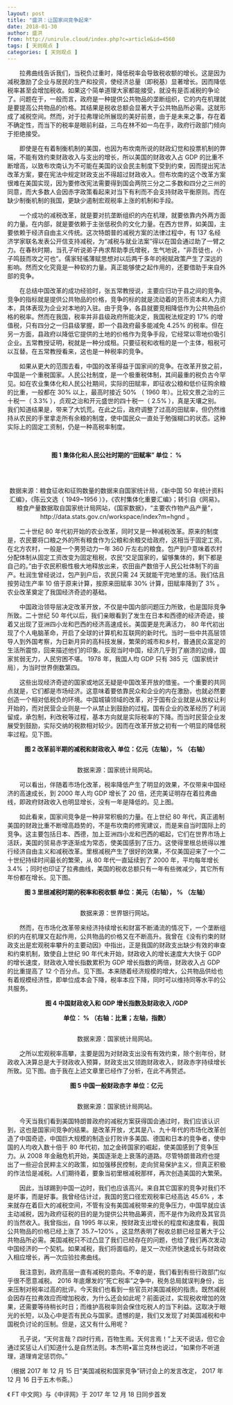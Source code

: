 ```yaml
---
layout: post
title: "盛洪：让国家间竞争起来"
date: 2018-01-30
author: 盛洪
from: http://unirule.cloud/index.php?c=article&id=4560
tags: [ 天则观点 ]
categories: [ 天则观点 ]
---
```


<div class="article">
 <div class="body-text">
  <p class="MsoNormal">
   <span>
   </span>
  </p>
  <p class="MsoNormal" style="text-indent:21.0pt;">
   拉弗曲线告诉我们，当税负过重时，降低税率会导致税收额的增长。这是因为减税激励了企业与居民的生产和投资，使经济总量（即税基）显著增长。因而降低税率甚至会增加税收。如果这个简单道理大家都能接受，就没有是否减税的争论了。问题在于，一般而言，政府是一种提供公共物品的垄断组织，它的内在机理就是要提高公共物品的价格。其结果是税收总额会显著大于公共物品所必需。这就形成了减税空间。然而，对于拉弗理论所展现的美好前景，由于是未来之事，存在着不确定性，而当下的税率是眼前利益，三鸟在林不如一鸟在手，政府行政部门倾向于拒绝接受。
   <span>
   </span>
  </p>
  <p class="MsoNormal" style="text-indent:21.0pt;">
   <span>
   </span>
  </p>
  <p class="MsoNormal">
   <span>
   </span>
  </p>
  <p class="MsoNormal" style="text-indent:21.0pt;">
   即使是在有着制衡机制的美国，也因为布坎南所说的财政幻觉和投票机制的弊端，不能有效约束财政收入与支出的增长，所以美国的财政收入占
   <span>
    GDP
   </span>
   的比重不断增高，以致布坎南认为不可能在美国的议会民主制度下受到约束，因而提出宪法改革方案，要在宪法中规定财政支出不得超过财政收入。但布坎南的这个改革方案很难在美国实现，因为要修改宪法需要得到国会两院三分之二多数和四分之三州的同意，而大多数人会因赤字政策看起来对当下有利而不会支持财政平衡原则。而在缺少制衡机制的我国，更缺少遏制宏观税率上涨的机制和手段。
   <span>
   </span>
  </p>
  <p class="MsoNormal">
   <span>
   </span>
  </p>
  <p class="MsoNormal" style="text-indent:21.0pt;">
   一个成功的减税改革，就是要对抗垄断组织的内在机理，就要依靠内外两方面的力量。在内部，就是要依赖于主张低税负的文化力量。在西方世界，如美国，主要依赖于经济自由主义传统。这次特朗普的减税方案的法律过程中，有
   <span>
    137
   </span>
   名经济学家联名发表公开信支持减税，为“减税与就业法案”得以在国会通过助了一臂之力。在春秋时期，当孔子听说弟子冉求帮助季氏增税，生气地说，“非吾徒也，小子鸣鼓而攻之可也”。儒家轻徭薄赋思想对以后两千多年的税赋政策产生了深远的影响。然而文化究竟是一种软的力量。真正能够使之起作用的，还要借助于来自外部的竞争。
   <span>
   </span>
  </p>
  <p class="MsoNormal">
   <span>
   </span>
  </p>
  <p class="MsoNormal" style="text-indent:21.0pt;">
   在总结中国改革的成功经验时，张五常教授说，主要应归功于县之间的竞争。竞争的指标就是提供公共物品的价格，竞争的标的就是流动着的货币资本和人力资本，具体表现为企业对本地的入驻。由于竞争，各县就要竞相降低作为公共物品价格的税率。然而在我国，税率并非县级政府所能决定，我国税法规定的
   <span>
    17%
   </span>
   的增值税，只有四分之一归县级掌握，即一个县政府最多能减免
   <span>
    4.25%
   </span>
   的税率。但在另一方面，县政府以降低它提供的土地的价格作为竞争手段，它经常以零地价吸引企业。五常教授证明，税就是一种分成租。只要征税和收租的是一个主体，租税可以互替。在五常教授看来，这也是一种税率的竞争。
   <span>
   </span>
  </p>
  <p class="MsoNormal">
   <span>
   </span>
  </p>
  <p class="MsoNormal" style="text-indent:21.0pt;">
   如果从更大的范围去看，中国的改革得益于国家间的竞争。在改革开放之前，中国是一个重税国家。人民公社制度，是一个极重税体制，其间最重的税负古今罕见。如在农业集体化和人民公社期间，实际的田赋率，即征收公粮和低价征购余粮的比重，一般都在
   <span>
    30%
   </span>
   以上，最高时接近
   <span>
    50%
   </span>
   （
   <span>
    1960
   </span>
   年）。比较文景之治的三十税一（
   <span>
    3.3%
   </span>
   ），贞观之治和开元盛世的四十税一（
   <span>
    2.5%
   </span>
   ），真是天壤之别。我们知道结果是，带来了大饥荒。在此之后，政府调整了过高的田赋率，但仍然维持从农民的手里拿走所有余粮的制度，使中国民众一直处于勉强糊口的状态。这种实际上的固定工资制，仍是一种高税率制度。
   <span>
   </span>
  </p>
  <p class="MsoNormal">
   <span>
   </span>
  </p>
  <p class="MsoNormal">
   <br/>
  </p>
  <div style="text-align:center;">
   <strong>
    图
   </strong>
   <strong>
    1
   </strong>
   <strong>
    集体化和人民公社时期的“田赋率”
   </strong>
   <strong>
   </strong>
   <strong>
    单位：
   </strong>
   <strong>
    %
   </strong>
  </div>
  <span>
   <div style="text-align:center;">
    <b>
     <br/>
    </b>
   </div>
   <strong>
    <div style="text-align:center;">
     <strong>
      <img alt="" src="/uploads/2018/01/301857254789.jpg"/>
     </strong>
    </div>
   </strong>
  </span>
  <p>
   <br/>
  </p>
  <p class="MsoNormal" style="text-align:center;">
   <span>
   </span>
   数据来源：粮食征收和征购数量的数据来自国家统计局，《新中国
   <span>
    50
   </span>
   年统计资料汇编》，《陈云文选（
   <span>
    1949~1956
   </span>
   ）》，《农村集体化重要汇编》；转引自《网易》。粮食产量数据取自国家统计局网站，《国家数据》，“主要农作物产品产量”，
   <span>
    http://data.stats.gov.cn/workspace/index?m=hgnd
   </span>
   。
   <span>
   </span>
  </p>
  <p class="MsoNormal">
   <span>
   </span>
  </p>
  <p class="MsoNormal" style="text-indent:21.0pt;">
   二十世纪
   <span>
    80
   </span>
   年代初开始的农业改革，同时又是一种减税改革。原来的制度是，农民要将口粮之外的所有粮食作为公粮和余粮交给政府，这相当于固定工资。在北方农村，一般是一个男劳动力一年
   <span>
    360
   </span>
   斤左右的粮食。包产到户意味着农村分配体制从固定工资改变为固定租税，农民“交足国家的，留够集体的，剩下都是自己的。”由于农民积极性极大地释放出来，农田亩产数倍于人民公社体制下的亩产。杜润生曾经说过，包产到户后，农民只需
   <span>
    24
   </span>
   天就能干完地里的活。我们估且按劳动生产率
   <span>
    10
   </span>
   倍于原来计算，按原来田赋率
   <span>
    30%
   </span>
   计算，田赋率降到了
   <span>
    3%
   </span>
   。农业改革奠定了我国经济奇迹的基础。
   <span>
   </span>
  </p>
  <p class="MsoNormal">
   <span>
   </span>
  </p>
  <p class="MsoNormal" style="text-indent:21.0pt;">
   中国政治领导层决定改革开放，不仅是中国内部问题压力所致，也是国际竞争所致。二十世纪
   <span>
    50
   </span>
   年代以后，我们亲眼看到了发生在日本和西德的经济奇迹，接着又出现了亚洲四小龙和巴西的经济高速成长。美国更是充满活力，
   <span>
    80
   </span>
   年代初出现了个人电脑革命，开启了全球的计算机和互联网的新时代。当时一些中共高层领导人到外国考察，为日新月异的高科技发展，繁荣的城市和乡村，普通民众富足的生活所震惊，回来描述他们的印象。反观当时中国，经济几乎到了崩溃的边缘，国家贫弱无力，人民穷困不堪。
   <span>
    1978
   </span>
   年，我国人均
   <span>
    GDP
   </span>
   只有
   <span>
    385
   </span>
   元（国家统计局），为当时世界倒数第四。
   <span>
   </span>
  </p>
  <p class="MsoNormal">
   <span>
   </span>
  </p>
  <p class="MsoNormal" style="text-indent:21.0pt;">
   这些出现经济奇迹的国家或地区无疑是中国改革开放的借鉴。一个重要的共同点就是，它们都是市场经济。这意味着要依靠民众和企业的内在激励，也就必然要创造一个相对低税负的环境。中国城镇领域的改革，对于国有企业就是从放权让利开始的，而对民营企业则是一个从禁止到鼓励的过程。国有企业的改革经历了利润留成，承包制，利改税等过程，基本方向就是实际税率的下降。而当时民营企业发展受到鼓励，实际交纳的税款相对较少。因而在改革开放之初有一个明显的降低税率过程。见下图。
   <span>
   </span>
  </p>
  <p class="MsoNormal">
   <span>
   </span>
  </p>
  <p class="MsoNormal" style="text-align:center;">
   <strong>
    图
   </strong>
   <span>
    <strong>
     2
    </strong>
   </span>
   <strong>
    改革前半期的减税和财政收入
   </strong>
   <span>
    <strong>
    </strong>
   </span>
   <strong>
    单位：亿元（左轴），
   </strong>
   <span>
    <strong>
     %
    </strong>
   </span>
   <strong>
    （右轴）
   </strong>
   <span>
   </span>
  </p>
  <p class="MsoNormal" style="text-align:center;">
   <span>
    <img alt="" src="/uploads/2018/01/301859477741.jpg"/>
   </span>
  </p>
  <p class="MsoNormal" style="text-align:center;">
   数据来源：国家统计局网站。
   <span>
   </span>
  </p>
  <p class="MsoNormal">
   <span>
   </span>
  </p>
  <p class="MsoNormal" style="text-indent:21.0pt;">
   可以看出，伴随着市场化改革，税率降低产生了明显的效果，不仅带来中国经济的高速成长，到
   <span>
    2000
   </span>
   年人均
   <span>
    GDP
   </span>
   增长了
   <span>
    20
   </span>
   倍，还完美证明存在着拉弗曲线，即政府财政收入也明显增长，没有一年是降低的。见上图。
   <span>
   </span>
  </p>
  <p class="MsoNormal">
   <span>
   </span>
  </p>
  <p class="MsoNormal" style="text-indent:21.0pt;">
   如此看来，国家间竞争是一种非常积极的力量。在上世纪
   <span>
    80
   </span>
   年代，真正遏制美国的财政比重不断增高趋势的，不是布坎南的修宪建议，而是来自当时国际上的竞争。这主要包括日本、西德，加上亚洲四小龙和巴西的崛起，它们在世界市场上活跃，美国的贸易赤字逐渐成为常态，使美国感到了压力。这使得里根总统得以推行经济自由主义和减税改革。里根减税产生了很好的效果，不仅美国迎来了一个二十世纪持续时间最长的繁荣，从
   <span>
    80
   </span>
   年代一直延续到了
   <span>
    2000
   </span>
   年，平均每年增长
   <span>
    3.4%
   </span>
   ；同时也印证了拉弗曲线，美国的税收总额只有一年有些微减少，其它所有年份都在增长。见下图。
   <span>
   </span>
  </p>
  <p class="MsoNormal">
   <span>
   </span>
  </p>
  <p class="MsoNormal" style="text-align:center;">
   <strong>
    图
   </strong>
   <span>
    <strong>
     3
    </strong>
   </span>
   <strong>
    里根减税时期的税率和税收额
   </strong>
   <span>
    <strong>
    </strong>
   </span>
   <strong>
    单位：美元（右轴），
   </strong>
   <span>
    <strong>
     %
    </strong>
   </span>
   <strong>
    （左轴）
   </strong>
   <span>
   </span>
  </p>
  <p class="MsoNormal" style="text-align:center;">
   <span>
    <img alt="" src="/uploads/2018/01/301902198211.jpg"/>
   </span>
  </p>
  <p class="MsoNormal" style="text-align:center;">
   数据来源：世界银行网站。
   <span>
   </span>
  </p>
  <p class="MsoNormal">
   <span>
   </span>
  </p>
  <p class="MsoNormal" style="text-indent:21.0pt;">
   然而，在市场化改革带来经济持续增长和财富不断涌流的情况下，一个垄断组织的内在机理又在起作用，公共物品的价格又在不断高升。我曾在《没有约束的财政支出是宏观税率攀升的主要动因》中指出，正是我国的财政支出缺少有效的审查和约束机制，致使自上世纪
   <span>
    90
   </span>
   年代未开始，财政收入的增长速度大大快于
   <span>
    GDP
   </span>
   的增长速度，财政收入增长指数累积为
   <span>
    GDP
   </span>
   增长指数的两倍，财政收入占
   <span>
    GDP
   </span>
   的比重提高了
   <span>
    12
   </span>
   个百分点。见下图。本来随着经济规模的增大，公共物品供给也有着规模经济性，即单位成本会下降，税率本应下降，同时可以维持同等水平的公共服务。
   <span>
   </span>
  </p>
  <p class="MsoNormal">
   <span>
   </span>
  </p>
  <p class="MsoNormal" style="text-align:center;">
   <strong>
    图
   </strong>
   <span>
    <strong>
     4
    </strong>
   </span>
   <strong>
    中国财政收入和
   </strong>
   <span>
    <strong>
     GDP
    </strong>
   </span>
   <strong>
    增长指数及财政收入
   </strong>
   <span>
    <strong>
     /GDP
    </strong>
   </span>
  </p>
  <p class="MsoNormal" style="text-align:center;">
   <strong>
    单位：
   </strong>
   <span>
    <strong>
     %
    </strong>
   </span>
   <strong>
    （右轴：比重；左轴，指数）
   </strong>
   <span>
   </span>
  </p>
  <p class="MsoNormal" style="text-align:center;">
   <span>
    <img alt="" src="/uploads/2018/01/301902533337.jpg"/>
   </span>
  </p>
  <p class="MsoNormal" style="text-align:center;">
   数据来源：国家统计局网站。
   <span>
   </span>
  </p>
  <p class="MsoNormal">
   <span>
   </span>
  </p>
  <p class="MsoNormal" style="text-indent:21.0pt;">
   之所以宏观税率高攀，主要是因为对财政支出没有有效约束，除个别年份，财政收入决算总是大于财政收入预算，财政支出又领跑财政收入，财政赤字持续增长所致。见下图。由于我在上述文章里已经作了分析，在此不再赘述。
   <span>
   </span>
  </p>
  <p class="MsoNormal">
   <span>
   </span>
  </p>
  <p class="MsoNormal" style="text-align:center;">
   <strong>
    图
   </strong>
   <span>
    <strong>
     5
    </strong>
   </span>
   <strong>
    中国一般财政赤字
   </strong>
   <span>
    <strong>
    </strong>
   </span>
   <strong>
    单位：亿元
   </strong>
   <span>
   </span>
  </p>
  <p class="MsoNormal" style="text-align:center;">
   <span>
    <img alt="" src="/uploads/2018/01/301903159482.jpg"/>
   </span>
  </p>
  <p class="MsoNormal" style="text-align:center;">
   数据来源：国家统计局网站。
   <span>
   </span>
  </p>
  <p class="MsoNormal">
   <span>
   </span>
  </p>
  <p class="MsoNormal" style="text-indent:21.0pt;">
   今天当我们看到美国特朗普政府的减税方案获得国会通过时，我们应该认识到，这也是国家间竞争的结果。是改革开放，尤其是八、九十年代的市场化改革创造了中国奇迹，中国巨大规模的制造业打败许多美国、德国和日本的竞争者，使中国的人均收入数十倍于
   <span>
    80
   </span>
   年代初，加之金砖国家的崛起，使美国感到了竞争压力。从
   <span>
    2008
   </span>
   年金融危机开始，美国逐渐走上衰落的道路。尽管特朗普政府也提出了一些迎合民粹主义的政策，如加强移民控制，走向贸易保护主义，但真正积极的作法恰是减税。人们期待着，要象当初里根减税那样，再次创造美国的大繁荣。
   <span>
   </span>
  </p>
  <p class="MsoNormal">
   <span>
   </span>
  </p>
  <p class="MsoNormal" style="text-indent:21.0pt;">
   因此，当球踢到中国一边时，我们也应该高兴。来自其它国家的竞争对我们不是坏事，而是好事。我曾经估计过，我国的宽口径宏观税率已经高达
   <span>
    45.6%
   </span>
   ，本来就存在着巨大的减税空间，不管有没有美国减税带来的竞争压力，中国早就应该主动减税，因为政府征税的目的是为提供公共物品筹资，而不是作为政府及其官员的当然收入。我曾指出，自
   <span>
    1995
   </span>
   年以来，按财政支出增长的程度和速度看，我国公共物品的价格已经上涨了
   <span>
    35.7~120%
   </span>
   。这显然表明了税收总额已经显著大于公共物品所必需。美国减税只不过凸显了我们已经存在的问题，也给了我们再次发动中国经济的一个契机。如果减税，我们将面临的，是又一次经济快速成长与财政收入相应增长，再一次应验拉弗曲线。
   <span>
   </span>
  </p>
  <p class="MsoNormal">
   <span>
   </span>
  </p>
  <p class="MsoNormal" style="text-indent:21.0pt;">
   我注意到，政府高层一直有减税的意向。不幸的是，我们看到有些行政部门似乎很不愿意减税。
   <span>
    2016
   </span>
   年底爆发的“死亡税率”之争中，税务总局就误判身份，出来压制对税率过高的批评。今天我们也看到一些官员对美国减税的指责。既然减税会因存在拉弗效应而增加税收，为什么还会如此呢？前面说过，实现税收增加的效果，还需要等待稍长时日；而维护高税率则会保住吃税人的当下利益。这取决于眼光的长短，以及心中是否有民众与国家。遗憾的是，我们又发现了对美国减税和中国税负讨论的压制。但是，这又有什么用呢？
   <span>
   </span>
  </p>
  <p class="MsoNormal">
   <span>
   </span>
  </p>
  <p class="MsoNormal" style="text-indent:21.0pt;">
   孔子说，“天何言哉？四时行焉，百物生焉。天何言焉！”上天不说话，但它会通过奖惩让人们知道什么是自然法则。本杰明•富兰克林也说过，“如果你不听道理，道理肯定惩罚你。”
   <span>
   </span>
  </p>
  <p class="MsoNormal">
   <span>
   </span>
  </p>
  <p class="MsoNormal">
   （根据
   <span>
    2017
   </span>
   年
   <span>
    12
   </span>
   月
   <span>
    15
   </span>
   日“美国减税和国家竞争”研讨会上的发言改定，
   <span>
    2017
   </span>
   年
   <span>
    12
   </span>
   月
   <span>
    16
   </span>
   日于五木书斋。）
   <span>
   </span>
  </p>
  <p class="MsoNormal">
   <span>
   </span>
  </p>
  <p class="MsoNormal">
   <span>
   </span>
  </p>
  <p class="MsoNormal">
   《
   <span>
    FT
   </span>
   中文网》与《中评网》于
   <span>
    2017
   </span>
   年
   <span>
    12
   </span>
   月
   <span>
    18
   </span>
   日同步首发
   <span>
   </span>
  </p>
  <p class="MsoNormal">
   <span>
   </span>
  </p>
 </div>
</div>

